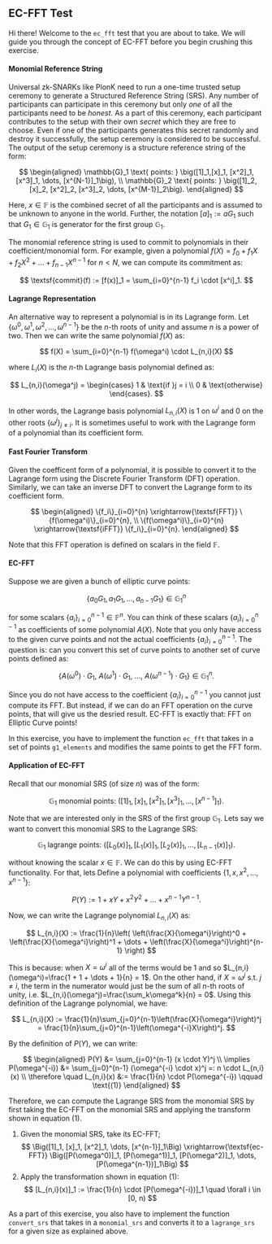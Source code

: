 ## EC-FFT Test

Hi there! Welcome to the `ec_fft` test that you are about to take. We will guide you through the concept of EC-FFT before you begin crushing this exercise.

#### Monomial Reference String

Universal zk-SNARKs like PlonK need to run a one-time trusted setup ceremony to generate a Structured Reference String (SRS). Any number of participants can participate in this ceremony but only _one_ of all the participants need to be _honest_. As a part of this ceremony, each participant contributes to the setup with their own _secret_ which they are free to choose. Even if one of the participants generates this secret randomly and destroy it successfully, the setup ceremony is considered to be successful. The output of the setup ceremony is a structure reference string of the form:

$$
\begin{aligned}
\mathbb{G}_1 \text{ points: }
\big([1]_1,[x]_1, [x^2]_1, [x^3]_1, \dots, [x^{N-1}]_1\big), \\
\mathbb{G}_2 \text{ points: }
\big([1]_2,[x]_2, [x^2]_2, [x^3]_2, \dots, [x^{M-1}]_2\big).
\end{aligned}
$$

Here, $x \in \mathbb{F}$ is the combined secret of all the participants and is assumed to be unknown to anyone in the world. Further, the notation $[a]_1 := aG_1$ such that $G_1\in \mathbb{G}_1$ is generator for the first group $\mathbb{G}_1$.

The monomial reference string is used to commit to polynomials in their coefficient/monomial form. For example, given a polynomial $f(X) = f_0 + f_1X + f_2X^2 + \dots + f_{n-1}X^{n-1}$ for $n < N$, we can compute its commitment as:

$$
\textsf{commit}(f) := [f(x)]_1 = \sum_{i=0}^{n-1} f_i \cdot [x^i]_1.
$$

#### Lagrange Representation

An alternative way to represent a polynomial is in its Lagrange form. Let $\{\omega^0, \omega^1, \omega^2, \dots, \omega^{n-1}\}$ be the $n$-th roots of unity and assume $n$ is a power of two. Then we can write the same polynomial $f(X)$ as:

$$
f(X) = \sum_{i=0}^{n-1} f(\omega^i) \cdot L_{n,i}(X)
$$

where $L_i(X)$ is the $n$-th Lagrange basis polynomial defined as:

$$
L_{n,i}(\omega^j) =
\begin{cases}
    1 & \text{if }j = i \\
    0 & \text{otherwise}
\end{cases}.
$$

In other words, the Lagrange basis polynomial $L_{n,i}(X)$ is $1$ on $\omega^i$ and $0$ on the other roots $\{\omega^j\}_{j \neq i}$. It is sometimes useful to work with the Lagrange form of a polynomial than its coefficient form.

#### Fast Fourier Transform

Given the coefficent form of a polynomial, it is possible to convert it to the Lagrange form using the Discrete Fourier Transform (DFT) operation. Similarly, we can take an inverse DFT to convert the Lagrange form to its coefficient form.

$$
\begin{aligned}
    \{f_i\}_{i=0}^{n} \xrightarrow{\textsf{FFT}} \{f(\omega^i)\}_{i=0}^{n}, \\
\{f(\omega^i)\}_{i=0}^{n} \xrightarrow{\textsf{iFFT}} \{f_i\}_{i=0}^{n}.
\end{aligned}
$$

Note that this $\textsf{FFT}$ operation is defined on scalars in the field $\mathbb{F}$.

#### EC-FFT

Suppose we are given a bunch of elliptic curve points:

$$
\{a_0G_1, a_1G_1, \dots, a_{n-1}G_1\} \in \mathbb{G}_1^{n}
$$

for some scalars $\{a_i\}_{i=0}^{n-1}\in \mathbb{F}^n$. You can think of these scalars $\{a_i\}_{i=0}^{n-1}$ as coefficients of some polynomial $A(X)$. Note that you only have access to the given curve points and not the actual coefficients $\{a_i\}_{i=0}^{n-1}$. The question is: can you convert this set of curve points to another set of curve points defined as:

$$
\{A(\omega^0)\cdot G_1, \ A(\omega^1)\cdot G_1, \ \dots,  \ A(\omega^{n-1})\cdot G_1\} \in \mathbb{G}_1^{n}.
$$

Since you do not have access to the coefficient $\{a_i\}_{i=0}^{n-1}$ you cannot just compute its FFT. But instead, if we can do an FFT operation on the curve points, that will give us the desried result. EC-FFT is exactly that: FFT on Elliptic Curve points!

In this exercise, you have to implement the function `ec_fft` that takes in a set of points `g1_elements` and modifies the same points to get the FFT form.

#### Application of EC-FFT

Recall that our monomial SRS (of size $n$) was of the form:

$$
\mathbb{G}_1 \text{ monomial points: }
\big([1]_1,[x]_1, [x^2]_1, [x^3]_1, \dots, [x^{n-1}]_1\big).
$$

Note that we are interested only in the SRS of the first group $\mathbb{G}_1$. Lets say we want to convert this monomial SRS to the Lagrange SRS:

$$
\mathbb{G}_1 \text{ lagrange points: }
\big([L_0(x)]_1,[L_1(x)]_1, [L_2(x)]_1, \dots, [L_{n-1}(x)]_1\big).
$$

without knowing the scalar $x\in \mathbb{F}$. We can do this by using EC-FFT functionality. For that, lets Define a polynomial with coefficients $\{1, x, x^2, \dots, x^{n-1}\}$:

$$
P(Y) := 1 + xY + x^2Y^2 + \dots + x^{n-1}Y^{n-1}.
$$

Now, we can write the Lagrange polynomial $L_{n,i}(X)$ as:

$$
L_{n,i}(X) := \frac{1}{n}\left( \left(\frac{X}{\omega^i}\right)^0 + \left(\frac{X}{\omega^i}\right)^1 + \dots + \left(\frac{X}{\omega^i}\right)^{n-1} \right)
$$

This is because: when $X=\omega^i$ all of the terms would be 1 and so $L_{n,i}(\omega^i)=\frac{1 + 1 + \dots + 1}{n} = 1$. On the other hand, if $X = \omega^j$ s.t. $j\neq i$, the term in the numerator would just be the sum of all $n$-th roots of unity, i.e. $L_{n,i}(\omega^j)=\frac{\sum_k\omega^k}{n} = 0$. Using this definition of the Lagrange polynomial, we have:

$$
L_{n,i}(X) := \frac{1}{n}\sum_{j=0}^{n-1}\left(\frac{X}{\omega^i}\right)^j = \frac{1}{n}\sum_{j=0}^{n-1}\left(\omega^{-i}X\right)^j.
$$

By the definition of $P(Y)$, we can write:

$$
\begin{aligned}
P(Y) &= \sum_{j=0}^{n-1} (x \cdot Y)^j \\
\implies P(\omega^{-i}) &= \sum_{j=0}^{n-1} (\omega^{-i} \cdot x)^j =: n \cdot L_{n,i}(x) \\
\therefore \quad L_{n,i}(x) &:= \frac{1}{n} \cdot P(\omega^{-i}) \qquad \text{(1)}
\end{aligned}
$$

Therefore, we can compute the Lagrange SRS from the monomial SRS by first taking the EC-FFT on the monomial SRS and applying the transform shown in equation $(1)$.

1. Given the monomial SRS, take its EC-FFT;
   $$
   \Big([1]_1, [x]_1, [x^2]_1, \dots, [x^{n-1}]_1\Big)
   \xrightarrow{\textsf{ec-FFT}}
   \Big([P(\omega^0)]_1, [P(\omega^1)]_1, [P(\omega^2)]_1, \dots, [P(\omega^{n-1})]_1\Big)
   $$
2. Apply the transformation shown in equation $(1)$:
   $$
   [L_{n,i}(x)]_1 := \frac{1}{n} \cdot [P(\omega^{-i})]_1 \quad \forall i \in [0, n)
   $$

As a part of this exercise, you also have to implement the function `convert_srs` that takes in a `monomial_srs` and converts it to a `lagrange_srs` for a given size as explained above.

